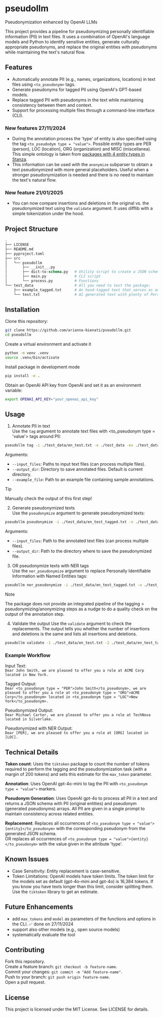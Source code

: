 # pseudollm
Pseudonymization enhanced by OpenAI LLMs

This project provides a pipeline for pseudonymizing personally identifiable information (PII) in text files. It uses a combination of OpenAI's language models and Python to identify sensitive entities, generate culturally appropriate pseudonyms, and replace the original entities with pseudonyms while maintaining the text's natural flow.

## Features
* Automatically annotate PII (e.g., names, organizations, locations) in text files using `<to_pseudonym>` tags.
* Generate pseudonyms for tagged PII using OpenAI's GPT-based models.
* Replace tagged PII with pseudonyms in the text while maintaining consistency between them and context.
* Support for processing multiple files through a command-line interface (CLI).

### New features 27/11/2024
* During the annotation process the 'type' of entity is also specified using the tag `<to_pseudodym type = "value">`. Possible entity types are PER (person), LOC (location), ORG (organization) and MISC (miscellanea). This simple ontology is taken from [packages with 4 entity types in Stanza](https://stanfordnlp.github.io/stanza/ner_models.html).
* This information can be used with the `anonymize` subparser to obtain a text pseudonymized with more general placeholders. Useful when a stronger pseudonymization is needed and there is no need to maintain the text's natural flow.

### New feature 21/01/2025
* You can now compare insertions and deletions in the original vs. the pseudonymized text using the `validate` argument. It uses difflib with a simple tokenization under the hood.

## Project Structure
```graphql
.
├── LICENSE
├── README.md
├── pyproject.toml
├── src
│   └── pseudollm
│       ├── __init__.py         
│       ├── dict-to-schema.py   # Utility script to create a JSON schema given a dictionary
│       ├── main.py             # CLI script
│       └── process.py          # Functions
└── test_data                   # All you need to test the package:
    ├── example_tagged.txt      # An hand-tagged text that serves as an example for tagging
    └── test.txt                # AI generated text with plenty of Personally Identifiable Information
```

## Installation
Clone this repository:
```bash
git clone https://github.com/arianna-bienati/pseudollm.git
cd pseudollm
```
Create a virtual environment and activate it
```bash
python -m venv .venv
source .venv/bin/activate
```
Install package in development mode
```bash
pip install -e .
```
Obtain an OpenAI API key from OpenAI and set it as an environment variable:
```bash
export OPENAI_API_KEY="your_openai_api_key"
```

## Usage

1. Annotate PII in text\
Use the `tag` argument to annotate text files with <to_pseudonym type = 'value'> tags around PII:

```bash
pseudollm tag -i ./test_data/en_test.txt -o ./test_data -ex ./test_data/example_tagged.txt 
```
Arguments:
* `--input_files`: Paths to input text files (can process multiple files). 
* `--output_dir`: Directory to save annotated files. Default is current directory.
* `--example_file`: Path to an example file containing sample annotations.

> [!TIP]
> Manually check the output of this first step!

2. Generate pseudonymized texts\
Use the `pseudonymize` argument to generate pseudonymized texts:

```bash
pseudollm pseudonymize -i ./test_data/en_test_tagged.txt -o ./test_data
```
Arguments:
* `--input_files`: Path to the annotated text files (can process multiple files).
* `--output_dir`: Path to the directory where to save the pseudonymized file.

3. OR pseudonymize texts with NER tags\
Use the `ner_pseudonymize` argument to replace Personally Identifiable Information with Named Entities tags:

```bash
pseudollm ner_pseudonymize -i ./test_data/en_test_tagged.txt -o ./test_data
```

> [!NOTE]  
> The package does not provide an integrated pipeline of the tagging > pseudonymizing/anonymizing steps as a nudge to do a quality check on the output of the annotation step.

4. Validate the output
Use the `validate` argument to check the replacements. The output tells you whether the number of insertions and deletions is the same and lists all insertions and deletions.

```bash
pseudollm validate -1 ./test_data/en_test.txt -2 ./test_data/en_test_tagged_pseudonym.txt
```

### Example Workflow
Input Text:\
`Dear John Smith, we are pleased to offer you a role at ACME Corp located in New York.`

Tagged Output:\
`Dear <to_pseudonym type = "PER">John Smith</to_pseudonym>, we are pleased to offer you a role at <to_pseudonym type = "ORG">ACME Corp</to_pseudonym> located in <to_pseudonym type = "LOC">New York</to_pseudonym>.`

Pseudonymized Output:\
`Dear Michael Carter, we are pleased to offer you a role at TechNova located in Silverlake.`

Pseudonymized with NER Output:\
`Dear [PER], we are pleased to offer you a role at [ORG] located in [LOC].`

## Technical Details

**Token count**: Uses the `tiktoken` package to count the number of tokens required to perform the tagging and the pseudonymization task (with a margin of 200 tokens) and sets this estimate for the `max_token` parameter.

**Annotation**: Uses OpenAI gpt-4o-mini to tag the PII with `<to_pseudonym type = "value">` markers.

**Pseudonym Generation**: Uses OpenAI gpt-4o to process all PII in a text and returns a JSON schema with PII (original entities) and pseudonym (generated pseudonyms) arrays. All PII are given in a single prompt to maintain consistency across related entities.

**Replacement**: Replaces all occurrences of `<to_pseudonym type = "value">{entity}</to_pseudonym>` with the corresponding pseudonym from the generated JSON schema.\
OR replaces all occurrences of `<to_pseudonym type = "value">{entity}</to_pseudonym>` with the value given in the attribute 'type'.

## Known Issues
* Case Sensitivity: Entity replacement is case-sensitive.
* Token Limitations: OpenAI models have token limits. The token limit for the models set as default (gpt-4o-mini and gpt-4o) is 16,384 tokens. If you know you have texts longer than this limit, consider splitting them. Use the `tiktoken` library to get an estimate.

## Future Enhancements
* add `max_tokens` and `model` as parameters of the functions and options in the CLI. :white_check_mark: done on 27/11/2024
* support also other models (e.g., open source models)
* systematically evaluate the tool

## Contributing
Fork this repository.\
Create a feature branch: `git checkout -b feature-name`.\
Commit your changes: `git commit -m "Add feature-name"`.\
Push to your branch: `git push origin feature-name`.\
Open a pull request.

## License
This project is licensed under the MIT License. See LICENSE for details.